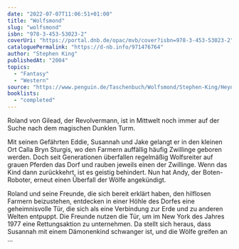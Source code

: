 ```yaml
---
date: "2022-07-07T11:06:51+01:00"
title: "Wolfsmond"
slug: "wolfsmond"
isbn: "978-3-453-53023-2"
coverUri: "https://portal.dnb.de/opac/mvb/cover?isbn=978-3-453-53023-2"
cataloguePermalink: "https://d-nb.info/971476764"
author: "Stephen King"
publishedAt: "2004"
topics:
  - "Fantasy"
  - "Western"
source: "https://www.penguin.de/Taschenbuch/Wolfsmond/Stephen-King/Heyne/e171947.rhd"
booklists:
  - "completed"
---
```

Roland von Gilead, der Revolvermann, ist in Mittwelt noch immer auf der Suche 
nach dem magischen Dunklen Turm.

Mit seinen Gefährten Eddie, Susannah und Jake gelangt er in den kleinen Ort 
Calla Bryn Sturgis, wo den Farmern auffällig häufig Zwillinge geboren werden. 
Doch seit Generationen überfallen regelmäßig Wolfsreiter auf grauen Pferden das 
Dorf und rauben jeweils einen der Zwillinge. Wenn das Kind dann zurückkehrt, ist 
es geistig behindert. Nun hat Andy, der Boten-Roboter, erneut einen Überfall der 
Wölfe angekündigt. 

Roland und seine Freunde, die sich bereit erklärt haben, den hilflosen Farmern 
beizustehen, entdecken in einer Höhle des Dorfes eine geheimnisvolle Tür, die 
sich als eine Verbindung zur Erde und zu anderen Welten entpuppt. Die Freunde 
nutzen die Tür, um im New York des Jahres 1977 eine Rettungsaktion zu 
unternehmen. Da stellt sich heraus, dass Susannah mit einem Dämonenkind 
schwanger ist, und die Wölfe greifen an ...